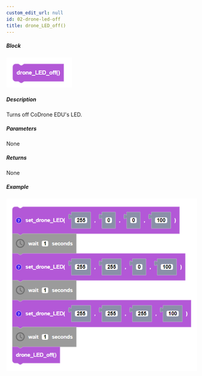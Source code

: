 ```yaml
---
custom_edit_url: null
id: 02-drone-led-off
title: drone_LED_off()
---
```


##### Block

![drone led off block image](drone_led_off.PNG)

##### Description

Turns off CoDrone EDU's LED.

##### Parameters

None

##### Returns

None

##### Example

![drone led off example](drone_led_off_example.PNG)
